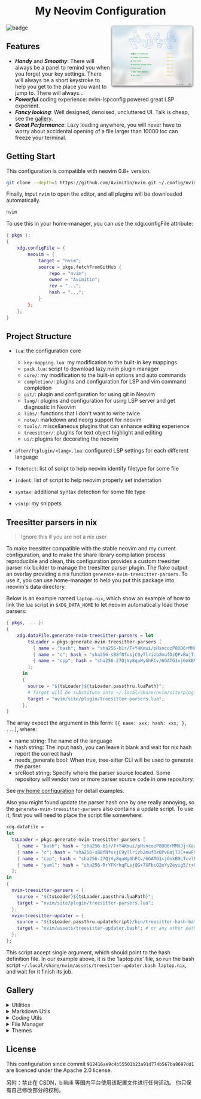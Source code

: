 <h1 align="center">My Neovim Configuration</h1>
<img src="./docs/images/screenshot.png" width="45%" align="right"/>

![badge](https://img.shields.io/github/license/Avimitin/nvim)

## Features

* ***Handy*** and ***Smoothy***: There will always be a panel to remind you
when you forget your key settings. There will always be a short keystroke to help
you get to the place you want to jump to. There will always…
* ***Powerful*** coding experience: nvim-lspconfig powered great LSP experient.
* ***Fancy looking***: Well designed, denoised, uncluttered UI. Talk is cheap, see the [gallery](#Gallery).
* ***Great Performance***: Lazy loading anywhere, you will never have to worry about accidental opening of a file larger than 10000 loc can freeze your terminal.

## Getting Start

This configuration is compatible with neovim 0.8+ version.

```bash
git clone --depth=1 https://github.com/Avimitin/nvim.git ~/.config/nvim
```

Finally, input `nvim` to open the editor, and all plugins will be downloaded automatically.

```bash
nvim
```

To use this in your home-manager, you can use the xdg.configFile attribute:

```nix
{ pkgs }:
{
    xdg.configFile = {
        neovim = {
            target = "nvim";
            source = pkgs.fetchFromGitHub {
                repo = "nvim";
                owner = "Avimitin";
                rev = "...";
                hash = "...";
            }
        };
    };
}
```

## Project Structure


- `lua`: the configuration core

    * `key-mapping.lua`: my modification to the built-in key mappings
    * `pack.lua`: script to download lazy.nvim plugin manager
    * `core/`: my modification to the built-in options and auto commands
    * `completion/`: plugins and configuration for LSP and vim command completion
    * `git/`: plugin and configuration for using git in Neovim
    * `lang/`: plugins and configuration for using LSP server and get diagnostic in Neovim
    * `libs/`: functions that I don't want to write twice
    * `note/`: markdown and neorg support for neovim
    * `tools/`: miscellaneous plugins that can enhance editing experience
    * `treesitter/`: plugins for text object highlight and editing
    * `ui/`: plugins for decorating the neovim

- `after/ftplugin/<lang>.lua`: configured LSP settings for each different language
- `ftdetect`: list of script to help neovim identify filetype for some file
- `indent`: list of script to help neovim properly set indentation
- `syntax`: additional syntax detection for some file type
- `vsnip`: my snippets


## Treesitter parsers in nix

> Ignore this if you are not a nix user

To make treesitter compatible with the stable neovim and my current configuration, and to make the share library compilation process reproducible and clean,
this configuration provides a custom treesitter parser nix builder to manage the treesitter parser plugin.
The flake output an overlay providing a nix function `generate-nvim-treesitter-parsers`.
To use it, you can use home-manager to help you put this package into neovim's data directory.

Below is an example named `laptop.nix`, which show an example of how to link the lua script in `$XDG_DATA_HOME` to let neovim automatically load those parsers:

```nix
{ pkgs, ... }:
{
    xdg.dataFile.generate-nvim-treesitter-parsers = let
        tsLoader = pkgs.generate-nvim-treesitter-parsers [
          { name = "bash"; hash = "sha256-b1r/T+Y4Kmui/pHsncozP8OO6rMMHJj+Xaa2Qzwo/cI="; }
          { name = "c"; hash = "sha256-sB8fNfusjC9yTlrizb2mufDzQPvBajTJC+ewF9awBqA="; }
          { name = "cpp"; hash = "sha256-27QjVy8quWyGhFCv/6GATG1xjGnkB9LTcvlPMuR3NB0="; }
        ];
      in
      {
        source = "${tsLoader}${tsLoader.passthru.luaPath}";
        # Target will be substitute into ~/.local/share/nvim/site/plugin/treesitter-parsers.lua, and neovim will automatically load script in this path.
        target = "nvim/site/plugin/treesitter-parsers.lua";
      };
}
```

The array expect the argument in this form: `[{ name: xxx; hash: xxx; }, ...]`,
where:

  - name string: The name of the language
  - hash string: The input hash, you can leave it blank and wait for nix hash report the correct hash
  - needs_generate bool: When true, tree-sitter CLI will be used to generate the parser.
  - srcRoot string: Specify where the parser source located. Some repository will vendor two or more parser source code in one repository.

See [my home configuration](https://github.com/Avimitin/Avimitin/blob/master/nix/home/share.nix) for detail examples.

Also you might found update the parser hash one by one really annoying, so the `generate-nvim-treesitter-parsers` also contains a update script.
To use it, first you will need to place the script file somewhere:

```nix
xdg.dataFile =
let
  tsLoader = pkgs.generate-nvim-treesitter-parsers [
    { name = "bash"; hash = "sha256-b1r/T+Y4Kmui/pHsncozP8OO6rMMHJj+Xaa2Qzwo/cI="; }
    { name = "c"; hash = "sha256-sB8fNfusjC9yTlrizb2mufDzQPvBajTJC+ewF9awBqA="; }
    { name = "cpp"; hash = "sha256-27QjVy8quWyGhFCv/6GATG1xjGnkB9LTcvlPMuR3NB0="; }
    { name = "yaml"; hash = "sha256-RrYFKrhqFLsjQG+7XFbcQ2eYy2eyig5/r+MYO8DId4g="; }
  ];
in
{
  nvim-treesitter-parsers = {
    source = "${tsLoader}${tsLoader.passthru.luaPath}";
    target = "nvim/site/plugin/treesitter-parsers.lua";
  };
  nvim-treesitter-updater = {
    source = "${tsLoader.passthru.updateScript}/bin/treesitter-hash-batch-updater";
    target = "nvim/assets/treesitter-updater.bash"; # or any other path you like
  };
};
```

This script accept single argument, which should point to the hash definition file.
In our example above, it is the 'laptop.nix' file, so run the bash script `~/.local/share/nvim/assets/treesitter-updater.bash laptop.nix`,
and wait for it finish its job.

## Gallery

<details>
    <summary markdown="span">Utilities</summary>

| Easy in-file jump                             |
| --------------------------------------------- |
| ![LightSpeed](./docs/images/lightspeed.png)   |

</details>


<details>
    <summary markdown="span">Markdown Utils</summary>

| Markdown Preview                                   |
|----------------------------------------------------|
| ![image](./docs/images/neovim-md.png)              |

| Table                                              |
|----------------------------------------------------|
| ![vim-table-mode-gif](./docs/images/tablemode.gif) |

</details>


<details>
    <summary markdown="span">Coding Utils</summary>

| LSP Progress |
|-----------------|
| ![image](./docs/images/lsp-progress.png)  |

| Symbol Tree |
|-----------------|
| ![image](./docs/images/symboltree.png)  |

| Code Completion                       |
|---------------------------------------|
| ![coding](./docs/images/nvim-cmp.png) |

| Command Completion                                 |
|----------------------------------------------------|
| ![cmp-cmdline](./docs/images/commandline-completion.png) |

| Errorlens Like diagnostic |
|-----------------------------|
| ![lsp-line](./docs/images/errorlens.png) |

| Signature Help                       |
|--------------------------------------|
| ![lsp-popup](./docs/images/help.png) |

| Code Actions                                    |
|-------------------------------------------------|
| ![lsp-codeaction](./docs/images/codeaction.png) |

| Diagnostic                                      |
|-------------------------------------------------|
| ![lsp-diagnostic](./docs/images/diagnostic.png) |

| Code navigate                          |
|----------------------------------------|
| ![Navigate](./docs/images/def-ref.png) |

| Project grep                                        |
|-----------------------------------------------------|
| ![live-grep](./docs/images/telescope-live-grep.png) |

| Symbol search                                   |
|-------------------------------------------------|
| ![symbols](./docs/images/telescope-symbols.png) |

</details>

<details>
    <summary markdown="span">File Manager</summary>

| neotree                                 |
|-------------------------------------------|
| ![nvim-tree](./docs/images/neotree.png) |

| Find file                                           |
|-----------------------------------------------------|
| ![find-file](./docs/images/telescope-find-file.png) |

</details>

<details>
    <summary markdown="span">Themes</summary>

| Kanagawa Theme                          |
|-----------------------------------------|
| ![kanagawa](./docs/images/kanagawa.png) |

</details>

## License

This configuration since commit `912416ae9c4b55501b23a91d774b567ba8697dd1` are
licenced under the Apache 2.0 license.

另附：禁止在 CSDN，bilibili 等国内平台使用该配置文件进行任何活动。
你只保有自己修改部分的权利。
